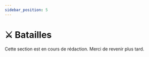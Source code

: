 ```yaml
---
sidebar_position: 5
---
```


# ⚔️ Batailles

Cette section est en cours de rédaction.
Merci de revenir plus tard.